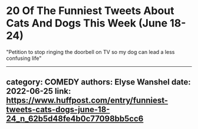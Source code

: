 # 20 Of The Funniest Tweets About Cats And Dogs This Week (June 18-24)

"Petition to stop ringing the doorbell on TV so my dog can lead a less confusing life"

---
category: COMEDY
authors: Elyse Wanshel
date: 2022-06-25
link: https://www.huffpost.com/entry/funniest-tweets-cats-dogs-june-18-24_n_62b5d48fe4b0c77098bb5cc6
---
